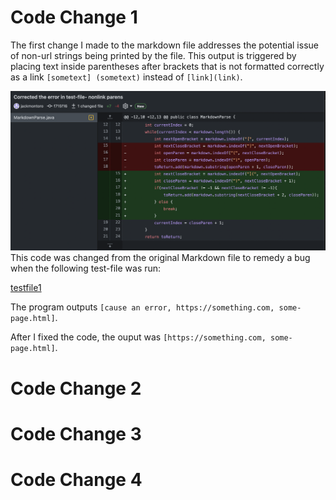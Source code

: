 # Code Change 1
The first change I made to the markdown file addresses the potential issue of non-url strings being printed by the file. This output is triggered by placing text inside parentheses after brackets that is not formatted correctly as a link `[sometext] (sometext)` instead of `[link](link)`.

![CodeChange1](CodeChange1.png)
This code was changed from the original Markdown file to remedy a bug when the following test-file was run:

[testfile1](https://github.com/jackmontoro/markdown-parse/commit/1ed204abaa4bb2bdf70c28d9edb75dfdb0023b65#diff-d902b3a6dba925548b7ea18ffb80dd0c28f1bc45f1d738a5da414273711a4409)

The program outputs `[cause an error, https://something.com, some-page.html]`.

After I fixed the code, the ouput was `[https://something.com, some-page.html]`.

# Code Change 2

# Code Change 3

# Code Change 4
